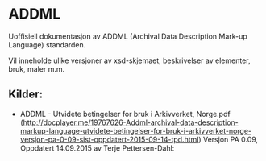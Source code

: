 # ADDML

Uoffisiell dokumentasjon av ADDML (Archival Data Description Mark-up Language) standarden.

Vil inneholde ulike versjoner av xsd-skjemaet, beskrivelser av elementer, bruk, maler m.m.


## Kilder: 
* ADDML - Utvidete betingelser for bruk i Arkivverket, Norge.pdf (http://docplayer.me/19767626-Addml-archival-data-description-markup-language-utvidete-betingelser-for-bruk-i-arkivverket-norge-versjon-pa-0-09-sist-oppdatert-2015-09-14-tpd.html)
Versjon PA 0.09, Oppdatert 14.09.2015 av Terje Pettersen-Dahl: